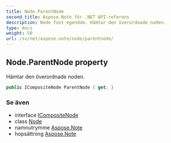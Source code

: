 ```yaml
---
title: Node.ParentNode
second_title: Aspose.Note för .NET API-referens
description: Node fast egendom. Hämtar den överordnade noden.
type: docs
weight: 50
url: /sv/net/aspose.note/node/parentnode/
---
```

## Node.ParentNode property

Hämtar den överordnade noden.

```csharp
public ICompositeNode ParentNode { get; }
```

### Se även

* interface [ICompositeNode](../../icompositenode/)
* class [Node](../)
* namnutrymme [Aspose.Note](../../node/)
* hopsättning [Aspose.Note](../../../)


